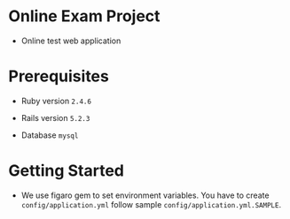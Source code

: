 # Online Exam Project
* Online test web application

# Prerequisites

* Ruby version `2.4.6`

* Rails version `5.2.3`

* Database `mysql`

# Getting Started

* We use figaro gem to set environment variables. You have to create `config/application.yml` follow sample `config/application.yml.SAMPLE`.
